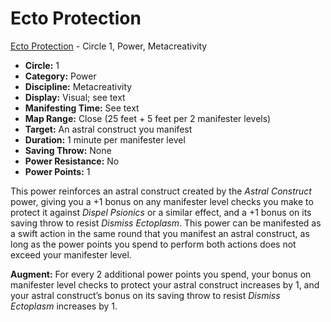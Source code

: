 # Ecto Protection

[Ecto Protection](/Psionics/E/EctoProtection.md) - Circle 1, Power, Metacreativity

- **Circle:** 1
- **Category:** Power
- **Discipline:** Metacreativity
- **Display:** Visual; see text
- **Manifesting Time:** See text
- **Map Range:** Close (25 feet + 5 feet per 2 manifester levels)
- **Target:** An astral construct you manifest
- **Duration:** 1 minute per manifester level
- **Saving Throw:** None
- **Power Resistance:** No
- **Power Points:** 1

This power reinforces an astral construct created by the *Astral Construct* power, giving you a +1 bonus on any manifester level checks you make to protect it against *Dispel Psionics* or a similar effect, and a +1 bonus on its saving throw to resist *Dismiss Ectoplasm*. This power can be manifested as a swift action in the same round that you manifest an astral construct, as long as the power points you spend to perform both actions does not exceed your manifester level.

**Augment:** For every 2 additional power points you spend, your bonus on manifester level checks to protect your astral construct increases by 1, and your astral construct’s bonus on its saving throw to resist *Dismiss Ectoplasm* increases by 1.
